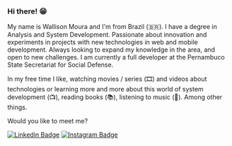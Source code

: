 ### Hi there! 😁

My name is Wallison Moura and I'm from Brazil (🇧🇷). I have a degree in Analysis and System Development. Passionate about innovation and experiments in projects with new technologies in web and mobile development. Always looking to expand my knowledge in the area, and open to new challenges. I am currently a full developer at the Pernambuco State Secretariat for Social Defense.

In my free time I like, watching movies / series (🎞️) and videos about technologies or learning more and more about this world of system development (📺), reading books (📚), listening to music (🎵). Among other things.

Would you like to meet me?

[![Linkedin Badge](https://img.shields.io/badge/-LinkedIn-blue?style=flat-square&logo=Linkedin&logoColor=white&link=https://www.linkedin.com/in/wallison-moura/)](https://www.linkedin.com/in/wallison-moura/) [![Instagram Badge](https://img.shields.io/badge/-Instagram-F66A1F?style=red&logo=Instagram&logoColor=white)](https://www.instagram.com/wallison_dev/)
